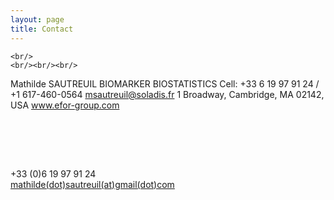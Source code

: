 ```yaml
---
layout: page
title: Contact
---
```


<!---<div class="text-center">  <h3>  Contact</h3>  </div>--->

<div class="text-left">

    <br/>
    <br/><br/><br/>

Mathilde SAUTREUIL 
BIOMARKER BIOSTATISTICS 
Cell: +33 6 19 97 91 24 / +1 617-460-0564 
msautreuil@soladis.fr
1 Broadway, Cambridge, MA 02142, USA
www.efor-group.com<br>

  <br/>

  <br/><br/>


  <span class = 'glyphicon glyphicon-phone'></span> +33 (0)6 19 97 91 24  <br/>
  <span class = 'glyphicon glyphicon-envelope'></span><a href = 'mailto:mathilde.sautreuil@gmail.com'> mathilde(dot)sautreuil(at)gmail(dot)com</a>
    <br/>  <br/>
      <br/>
        <br/>
	
</div>







